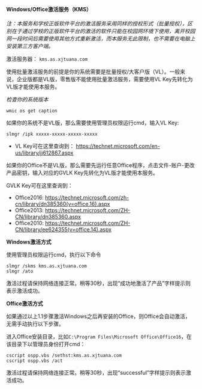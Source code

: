#### Windows/Office激活服务（KMS）

*注：本服务和学校正版软件平台的激活服务采用同样的授权形式（批量授权），区别在于通过学校的正版软件平台的激活的软件只能在校园网环境下使用，离开校园网一段时间后需要使用其他方式重新激活，而本服务无此限制，也不需要在电脑上安装第三方客户端。*

激活服务器： `kms.as.xjtuana.com`

使用批量激活服务的前提是你的系统需要是批量授权/大客户版（VL）。一般来说，企业版都是VL版，零售版不能使用批量激活服务，需要使用VL Key先转化为VL版才能使用本服务。

*检查你的系统版本*

```
wmic os get caption
```

如果你的系统不是VL版，那么需要使用管理员权限运行cmd，输入VL Key:

```
slmgr /ipk xxxxx-xxxxx-xxxxx-xxxxx
```

- VL Key可在这里查询到： https://technet.microsoft.com/en-us/library/jj612867.aspx

如果你的Office不是VL版，那么需要先运行任意Office程序，点击文件-账户-更改产品密钥，输入对应的GVLK Key先转化为VL版才能使用本服务。

GVLK Key可在这里查询到：
- Office2016: https://technet.microsoft.com/zh-cn/library/dn385360(v=office.16).aspx
- Office2013: https://technet.microsoft.com/ZH-CN/library/dn385360.aspx
- Office2010: https://technet.microsoft.com/ZH-CN/library/ee624355(v=office.14).aspx

**Windows激活方式**

使用管理员权限运行cmd，执行以下命令

```
slmgr /skms kms.as.xjtuana.com
slmgr /ato
```

激活过程请保持网络连接正常。稍等30秒，出现“成功地激活了产品”字样提示则表示激活成功。

**Office激活方式**

如果通过以上1.1步骤激活Windows之后再安装的Office，则Office会自动激活，无需手动执行以下步骤。

进入Office安装目录，比如`C:\Program Files\Microsoft Office\Office16`，在该目录下以管理员身份打开cmd：

```
cscript ospp.vbs /sethst:kms.as.xjtuana.com
cscript ospp.vbs /act
```

激活过程请保持网络连接正常。稍等30秒，出现“successful”字样提示则表示激活成功。
